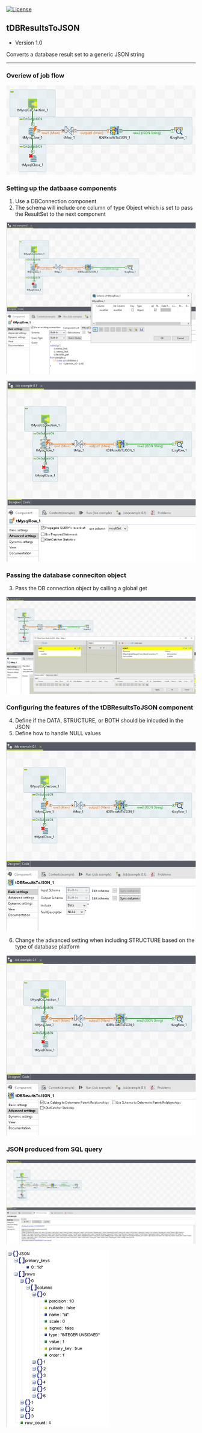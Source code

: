 [![License](https://img.shields.io/aur/license/yaourt.svg)](https://opensource.org/licenses/gpl-license)

## tDBResultsToJSON

+ Version 1.0 

Converts a database result set to a generic JSON string

---

### Overiew of job flow

![Alt text](/doc/job_overview.png?raw=true "Job - Flow Diagram")

### Setting up the datbaase components

1. Use a DBConnection component
2. The schema will include one column of type Object which is set to pass the ResultSet to the next component

![Alt text](/doc/tmysqlrow_01.png?raw=true "tMysqlRow - Schema")

![Alt text](/doc/tmysqlrow_02.png?raw=true "tMysqlRow - Advanced settings")

### Passing the database conneciton object

3. Pass the DB connection object by calling a global get

![Alt text](/doc/tmap_01.png?raw=true "tMap - Passing the Connection Object")

### Configuring the features of the tDBResultsToJSON component

4. Define if the DATA, STRUCTURE, or BOTH should be inlcuded in the JSON
5. Define how to handle NULL values

![Alt text](/doc/tdbresultstojson_01.png?raw=true "tDBResultsToJSON - Basic settings")

6. Change the advanced setting when including STRUCTURE based on the type of database platform

![Alt text](/doc/tdbresultstojson_02.png?raw=true "tDBResultsToJSON - Advanced settings")

### JSON produced from SQL query

![Alt text](/doc/job_run_01.png?raw=true "Job - Run console")

![Alt text](/doc/job_run_02.png?raw=true "Job - Run JSON")
